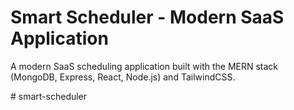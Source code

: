 # Smart Scheduler - Modern SaaS Application

A modern SaaS scheduling application built with the MERN stack (MongoDB, Express, React, Node.js) and TailwindCSS.

#   s m a r t - s c h e d u l e r  
 